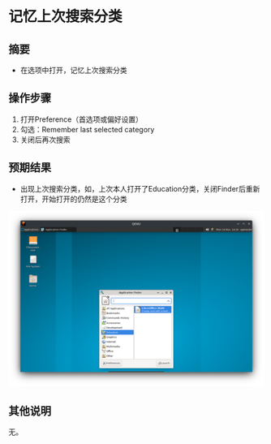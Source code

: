 # 记忆上次搜索分类

## 摘要

- 在选项中打开，记忆上次搜索分类

## 操作步骤

1. 打开Preference（首选项或偏好设置）
2. 勾选：Remember last selected category
3. 关闭后再次搜索

## 预期结果

- 出现上次搜索分类，如，上次本人打开了Education分类，关闭Finder后重新打开，开始打开的仍然是这个分类

![](./img/%E8%AE%B0%E5%BF%86%E4%B8%8A%E6%AC%A1%E6%90%9C%E7%B4%A2%E5%88%86%E7%B1%BB.png)

## 其他说明

无。
